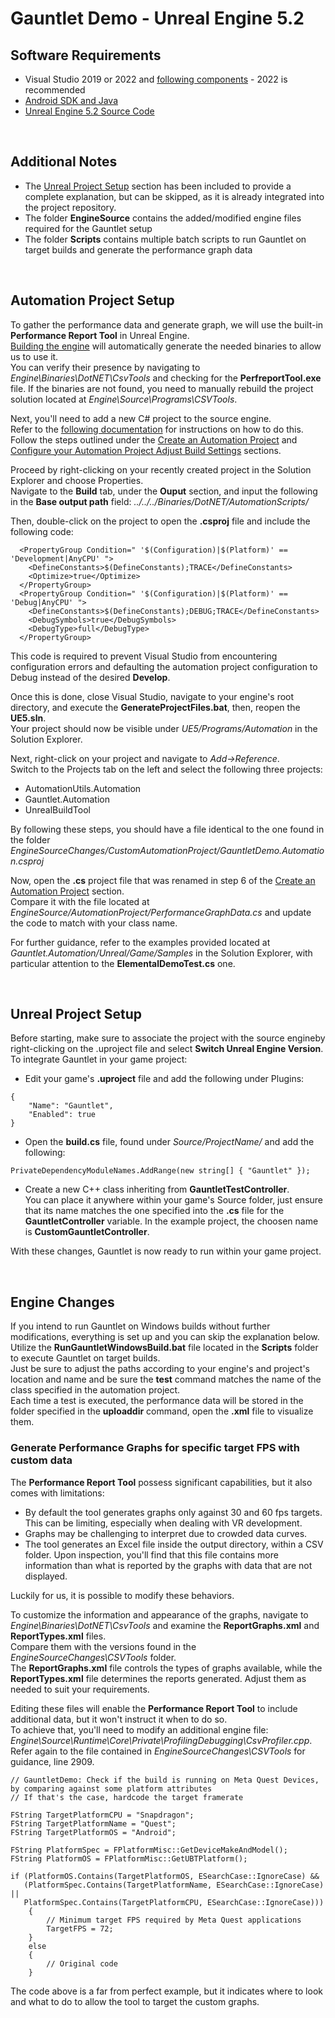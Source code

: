 
# Gauntlet Demo - Unreal Engine 5.2

## Software Requirements
- Visual Studio 2019 or 2022 and [following components](https://dev.epicgames.com/documentation/en-us/unreal-engine/setting-up-visual-studio-development-environment-for-cplusplus-projects-in-unreal-engine?application_version=5.0) - 2022 is recommended
- [Android SDK and Java](https://dev.epicgames.com/documentation/en-us/unreal-engine/setting-up-unreal-engine-projects-for-android-development?application_version=5.0) 
- [Unreal Engine 5.2 Source Code](https://github.com/EpicGames/Signup)

</br>

## Additional Notes
- The <ins>Unreal Project Setup</ins> section has been included to provide a complete explanation, but can be skipped, as it is already integrated into the project repository.
- The folder **EngineSource** contains the added/modified engine files required for the Gauntlet setup
- The folder **Scripts** contains multiple batch scripts to run Gauntlet on target builds and generate the performance graph data

</br>

## Automation Project Setup

To gather the performance data and generate graph, we will use the built-in **Performance Report Tool** in Unreal Engine. <br>
[Building the engine](https://github.com/EpicGames/UnrealEngine/tree/5.2) will automatically generate the needed binaries to allow us to use it. <br> 
You can verify their presence by navigating to *Engine\Binaries\DotNET\CsvTools* and checking for the **PerfreportTool.exe** file.
If the binaries are not found, you need to manually rebuild the project solution located at *Engine\Source\Programs\CSVTools*.

Next, you'll need to add a new C# project to the source engine. <br>
Refer to the [following documentation](https://dev.epicgames.com/documentation/en-us/unreal-engine/create-an-automation-project-in-unreal-engine?application_version=5.2) for instructions on how to do this. <br>
Follow the steps outlined under the <ins>Create an Automation Project</ins> and <ins>Configure your Automation Project Adjust Build Settings</ins> sections.<br>

Proceed by right-clicking on your recently created project in the Solution Explorer and choose Properties. <br> Navigate to the **Build** tab, under the **Ouput** section, and input the following in the **Base output path** field: <i>../../../Binaries/DotNET/AutomationScripts/</i>

Then, double-click on the project to open the **.csproj** file and include the following code:

```
  <PropertyGroup Condition=" '$(Configuration)|$(Platform)' == 'Development|AnyCPU' ">
    <DefineConstants>$(DefineConstants);TRACE</DefineConstants>
    <Optimize>true</Optimize>
  </PropertyGroup>
  <PropertyGroup Condition=" '$(Configuration)|$(Platform)' == 'Debug|AnyCPU' ">
    <DefineConstants>$(DefineConstants);DEBUG;TRACE</DefineConstants>
    <DebugSymbols>true</DebugSymbols>
    <DebugType>full</DebugType>
  </PropertyGroup>
```
This code is required to prevent Visual Studio from encountering configuration errors and defaulting the automation project configuration to Debug instead of the desired **Develop**.

Once this is done, close Visual Studio, navigate to your engine's root directory, and execute the  **GenerateProjectFiles.bat**, then, reopen the **UE5.sln**. <br>
Your project should now be visible under *UE5/Programs/Automation* in the Solution Explorer.

Next, right-click on your project and navigate to *Add->Reference*. <br> 
Switch to the Projects tab on the left and select the following three projects:

- AutomationUtils.Automation
- Gauntlet.Automation
- UnrealBuildTool

By following these steps, you should have a file identical to the one found in the folder *EngineSourceChanges/CustomAutomationProject/GauntletDemo.Automation.csproj*

Now, open the **.cs** project file that was renamed in step 6 of the <ins>Create an Automation Project</ins> section. <br> 
Compare it with the file located at *EngineSource/AutomationProject/PerformanceGraphData.cs* and update the code to match with your class name.

For further guidance, refer to the examples provided located at *Gauntlet.Automation/Unreal/Game/Samples* in the Solution Explorer, with particular attention to the **ElementalDemoTest.cs** one.

</br>

## Unreal Project Setup

Before starting, make sure to associate the project with the source engineby right-clicking on the .uproject file and select **Switch Unreal Engine Version**. <br>
To integrate Gauntlet in your game project:

- Edit your game's **.uproject** file and add the following under Plugins:

```
{
    "Name": "Gauntlet",
    "Enabled": true
}
```

- Open the **build.cs** file, found under *Source/ProjectName/* and add the following:

```
PrivateDependencyModuleNames.AddRange(new string[] { "Gauntlet" });
```

- Create a new C++ class inheriting from **GauntletTestController**. <br>
You can place it anywhere within your game's Source folder, just ensure that its name matches the one specified into the **.cs** file for the **GauntletController** variable. 
In the example project, the choosen name is **CustomGauntletController**.

With these changes, Gauntlet is now ready to run within your game project.

</br>

## Engine Changes

If you intend to run Gauntlet on Windows builds without further modifications, everything is set up and you can skip the explanation below. <br>
Utilize the **RunGauntletWindowsBuild.bat** file located in the **Scripts** folder to execute Gauntlet on target builds. <br>
Just be sure to adjust the paths according to your engine's and project's location and name and be sure the **test** command matches the name of the class specified in the automation project. <br>
Each time a test is executed, the performance data will be stored in the folder specified in the **uploaddir** command, open the **.xml** file to visualize them.

### Generate Performance Graphs for specific target FPS with custom data

The **Performance Report Tool** possess significant capabilities, but it also comes with limitations:
- By default the tool generates graphs only against 30 and 60 fps targets. This can be limiting, especially when dealing with VR development.
- Graphs may be challenging to interpret due to crowded data curves.
- The tool generates an Excel file inside the output directory, within a CSV folder. Upon inspection, you'll find that this file contains more information than what is reported by the graphs with data that are not displayed.

Luckily for us, it is possible to modify these behaviors. <br>

To customize the information and appearance of the graphs, navigate to *Engine\Binaries\DotNET\CsvTools* and examine the **ReportGraphs.xml** and **ReportTypes.xml** files. <br>
Compare them with the versions found in the *EngineSourceChanges\CSVTools* folder. <br>
The **ReportGraphs.xml** file controls the types of graphs available, while the **ReportTypes.xml** file determines the reports generated. Adjust them as needed to suit your requirements.

Editing these files will enable the **Performance Report Tool** to include additional data, but it won't instruct it when to do so. <br>
To achieve that, you'll need to modify an additional engine file: *Engine\Source\Runtime\Core\Private\ProfilingDebugging\CsvProfiler.cpp*. <br>
Refer again to the file contained in *EngineSourceChanges\CSVTools* for guidance, line 2909.

```
// GauntletDemo: Check if the build is running on Meta Quest Devices, by comparing against some platform attributes
// If that's the case, hardcode the target framerate

FString TargetPlatformCPU = "Snapdragon";
FString TargetPlatformName = "Quest";
FString TargetPlatformOS = "Android";

FString PlatformSpec = FPlatformMisc::GetDeviceMakeAndModel();
FString PlatformOS = FPlatformMisc::GetUBTPlatform();

if (PlatformOS.Contains(TargetPlatformOS, ESearchCase::IgnoreCase) &&
   (PlatformSpec.Contains(TargetPlatformName, ESearchCase::IgnoreCase) ||
   PlatformSpec.Contains(TargetPlatformCPU, ESearchCase::IgnoreCase)))
	{
	    // Minimum target FPS required by Meta Quest applications
		TargetFPS = 72;
	}
	else
	{
	    // Original code
	}
```
The code above is a far from perfect example, but it indicates where to look and what to do to allow the tool to target the custom graphs.
